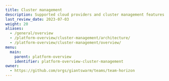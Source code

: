 ```yaml
---
title: Cluster management
description: Supported cloud providers and cluster management features offered by Giant Swarm.
last_review_date: 2023-07-03
weight: 20
aliases:
  - /general/overview
  - /platform-overview/cluster-management/architecture/
  - /platform-overview/cluster-management/overview/
menu:
  main:
    parent: platform-overview
    identifier: platform-overview-cluster-management
owner:
  - https://github.com/orgs/giantswarm/teams/team-horizon
---
```

